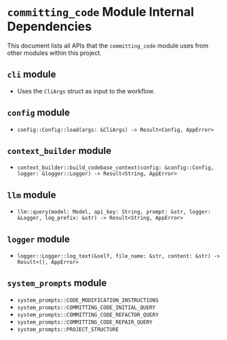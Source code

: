 # `committing_code` Module Internal Dependencies

This document lists all APIs that the `committing_code` module uses from other modules within this project.

## `cli` module

- Uses the `CliArgs` struct as input to the workflow.

## `config` module

- `config::Config::load(args: &CliArgs) -> Result<Config, AppError>`

## `context_builder` module

- `context_builder::build_codebase_context(config: &config::Config, logger: &logger::Logger) -> Result<String, AppError>`

## `llm` module

- `llm::query(model: Model, api_key: String, prompt: &str, logger: &Logger, log_prefix: &str) -> Result<String, AppError>`

## `logger` module

- `logger::Logger::log_text(&self, file_name: &str, content: &str) -> Result<(), AppError>`

## `system_prompts` module

- `system_prompts::CODE_MODIFICATION_INSTRUCTIONS`
- `system_prompts::COMMITTING_CODE_INITIAL_QUERY`
- `system_prompts::COMMITTING_CODE_REFACTOR_QUERY`
- `system_prompts::COMMITTING_CODE_REPAIR_QUERY`
- `system_prompts::PROJECT_STRUCTURE`
